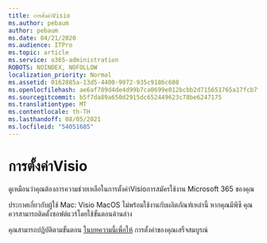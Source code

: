 ```yaml
---
title: การตั้งค่าVisio
ms.author: pebaum
author: pebaum
ms.date: 04/21/2020
ms.audience: ITPro
ms.topic: article
ms.service: o365-administration
ROBOTS: NOINDEX, NOFOLLOW
localization_priority: Normal
ms.assetid: 0162885a-13d5-4400-9972-935c9186c608
ms.openlocfilehash: ae6af789d4de4d99b7ca0699e012bcbb2d715651765a17fcb7f16b91084acb04
ms.sourcegitcommit: b5f7da89a650d2915dc652449623c78be6247175
ms.translationtype: MT
ms.contentlocale: th-TH
ms.lasthandoff: 08/05/2021
ms.locfileid: "54051685"
---
```

# <a name="setting-up-visio"></a>การตั้งค่าVisio

ดูเหมือนว่าคุณต้องการความช่วยเหลือในการตั้งค่าVisioการสมัครใช้งาน Microsoft 365 ของคุณ
  
ประกาศเกี่ยวกับผู้ใช้ Mac: Visio MacOS ไม่พร้อมใช้งานกับผลิตภัณฑ์เหล่านี้ หากคุณมีพีซี คุณควรสามารถติดตั้งซอฟต์แวร์โดยใช้ขั้นตอนด้านล่าง
  
คุณสามารถปฏิบัติตามขั้นตอน [ในบทความนี้เพื่อให้](https://support.office.com/article/f98f21e3-aa02-4827-9167-ddab5b025710.aspx) การตั้งค่าของคุณเสร็จสมบูรณ์ 
  

